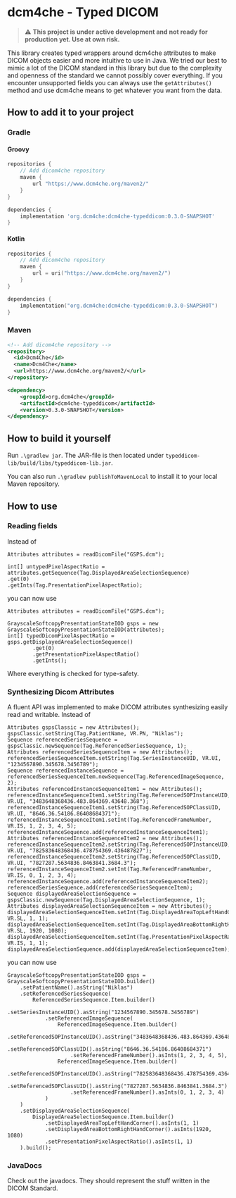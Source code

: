 # dcm4che - Typed DICOM
> :warning: **This project is under active development and not ready for production yet. Use at own risk.**

This library creates typed wrappers around dcm4che attributes to make DICOM objects easier and more intuitive to use in Java.
We tried our best to mimic a lot of the DICOM standard in this library but due to the complexity and openness of the standard we cannot possibly cover everything.
If you encounter unsupported fields you can always use the `getAttributes()` method and use dcm4che means to get whatever you want from the data.

## How to add it to your project
### Gradle
#### Groovy
```groovy
repositories {
    // Add dicom4che repository
    maven {
        url "https://www.dcm4che.org/maven2/"
    }
}
```

```groovy
dependencies {
    implementation 'org.dcm4che:dcm4che-typeddicom:0.3.0-SNAPSHOT'
}
```

#### Kotlin
```kotlin
repositories {
    // Add dicom4che repository
    maven {
        url = uri("https://www.dcm4che.org/maven2/")
    }
}
```

```kotlin
dependencies {
    implementation("org.dcm4che:dcm4che-typeddicom:0.3.0-SNAPSHOT")
}
```

### Maven

```xml
<!-- Add dicom4che repository -->
<repository>
  <id>Dcm4Che</id>
  <name>Dcm4Che</name>
  <url>https://www.dcm4che.org/maven2/</url>
</repository>
```

```xml
<dependency>
    <groupId>org.dcm4che</groupId>
    <artifactId>dcm4che-typeddicom</artifactId>
    <version>0.3.0-SNAPSHOT</version>
</dependency>
```

## How to build it yourself
Run ```.\gradlew jar```. The JAR-file is then located under ```typeddicom-lib/build/libs/typeddicom-lib.jar```.

You can also run ```.\gradlew publishToMavenLocal``` to install it to your local Maven repository.
## How to use
### Reading fields
Instead of
```
Attributes attributes = readDicomFile("GSPS.dcm");

int[] untypedPixelAspectRatio = attributes.getSequence(Tag.DisplayedAreaSelectionSequence)
.get(0)
.getInts(Tag.PresentationPixelAspectRatio);

```
you can now use
```
Attributes attributes = readDicomFile("GSPS.dcm");

GrayscaleSoftcopyPresentationStateIOD gsps = new GrayscaleSoftcopyPresentationStateIOD(attributes);
int[] typedDicomPixelAspectRatio = gsps.getDisplayedAreaSelectionSequence()
        .get(0)
        .getPresentationPixelAspectRatio()
        .getInts();
```
Where everything is checked for type-safety.

### Synthesizing Dicom Attributes
A fluent API was implemented to make DICOM attributes synthesizing easily read and writable.
Instead of
```
Attributes gspsClassic = new Attributes();
gspsClassic.setString(Tag.PatientName, VR.PN, "Niklas");
Sequence referencedSeriesSequence = gspsClassic.newSequence(Tag.ReferencedSeriesSequence, 1);
Attributes referencedSeriesSequenceItem = new Attributes();
referencedSeriesSequenceItem.setString(Tag.SeriesInstanceUID, VR.UI, "1234567890.345678.3456789");
Sequence referencedInstanceSequence = referencedSeriesSequenceItem.newSequence(Tag.ReferencedImageSequence, 2);
Attributes referencedInstanceSequenceItem1 = new Attributes();
referencedInstanceSequenceItem1.setString(Tag.ReferencedSOPInstanceUID, VR.UI, "3483648368436.483.864369.43648.368");
referencedInstanceSequenceItem1.setString(Tag.ReferencedSOPClassUID, VR.UI, "8646.36.54186.86408684371");
referencedInstanceSequenceItem1.setInt(Tag.ReferencedFrameNumber, VR.IS, 1, 2, 3, 4, 5);
referencedInstanceSequence.add(referencedInstanceSequenceItem1);
Attributes referencedInstanceSequenceItem2 = new Attributes();
referencedInstanceSequenceItem2.setString(Tag.ReferencedSOPInstanceUID, VR.UI, "782583648368436.478754369.436487827");
referencedInstanceSequenceItem2.setString(Tag.ReferencedSOPClassUID, VR.UI, "7827287.5634836.8463841.3684.3");
referencedInstanceSequenceItem2.setInt(Tag.ReferencedFrameNumber, VR.IS, 0, 1, 2, 3, 4);
referencedInstanceSequence.add(referencedInstanceSequenceItem2);
referencedSeriesSequence.add(referencedSeriesSequenceItem);
Sequence displayedAreaSelectionSequence = gspsClassic.newSequence(Tag.DisplayedAreaSelectionSequence, 1);
Attributes displayedAreaSelectionSequenceItem = new Attributes();
displayedAreaSelectionSequenceItem.setInt(Tag.DisplayedAreaTopLeftHandCorner, VR.SL, 1, 1);
displayedAreaSelectionSequenceItem.setInt(Tag.DisplayedAreaBottomRightHandCorner, VR.SL, 1920, 1080);
displayedAreaSelectionSequenceItem.setInt(Tag.PresentationPixelAspectRatio, VR.IS, 1, 1);
displayedAreaSelectionSequence.add(displayedAreaSelectionSequenceItem);
```
you can now use
```
GrayscaleSoftcopyPresentationStateIOD gsps = GrayscaleSoftcopyPresentationStateIOD.builder()
    .setPatientName().asString("Niklas")
    .setReferencedSeriesSequence(
        ReferencedSeriesSequence.Item.builder()
            .setSeriesInstanceUID().asString("1234567890.345678.3456789")
            .setReferencedImageSequence(
                ReferencedImageSequence.Item.builder()
                    .setReferencedSOPInstanceUID().asString("3483648368436.483.864369.43648.368")
                    .setReferencedSOPClassUID().asString("8646.36.54186.86408684371")
                    .setReferencedFrameNumber().asInts(1, 2, 3, 4, 5),
                ReferencedImageSequence.Item.builder()
                    .setReferencedSOPInstanceUID().asString("782583648368436.478754369.436487827")
                    .setReferencedSOPClassUID().asString("7827287.5634836.8463841.3684.3")
                    .setReferencedFrameNumber().asInts(0, 1, 2, 3, 4)
            )
    )
    .setDisplayedAreaSelectionSequence(
        DisplayedAreaSelectionSequence.Item.builder()
            .setDisplayedAreaTopLeftHandCorner().asInts(1, 1)
            .setDisplayedAreaBottomRightHandCorner().asInts(1920, 1080)
            .setPresentationPixelAspectRatio().asInts(1, 1)
    ).build();
```
### JavaDocs
Check out the javadocs. They should represent the stuff written in the DICOM Standard.

